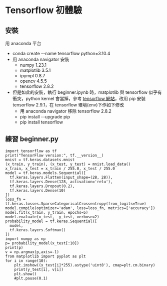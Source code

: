 # Tensorflow 初體驗
## 安裝
用 anaconda 平台
* conda create --name tensorflow python=3.10.4
* 用 anaconda navigator 安裝
  * numpy 1.23.1
  * matplotlib 3.5.1
  * ipympl 0.8.7
  * opencv 4.5.5
  * tensorflow 2.8.2
* 但是如此的安裝，執行 beginner.ipynb 時，matplotlib 與 tensorflow 似乎有衝突，python  kernel 會當掉，參考 [tensorflow 網站](https://www.tensorflow.org/install)，改用 pip 安裝 tensorflow 2.9.1，在 tensorflow 環境(env)下作如下修改
  * 用 anaconda navigator 移除 tensorflow 2.8.2
  * pip install --upgrade pip
  * pip install tensorflow

## 練習 beginner.py
```
import tensorflow as tf
print("TensorFlow version:", tf.__version__)
mnist = tf.keras.datasets.mnist
(x_train, y_train), (x_test, y_test) = mnist.load_data()
x_train, x_test = x_train / 255.0, x_test / 255.0
model = tf.keras.models.Sequential([
  tf.keras.layers.Flatten(input_shape=(28, 28)),
  tf.keras.layers.Dense(128, activation='relu'),
  tf.keras.layers.Dropout(0.2),
  tf.keras.layers.Dense(10)
])
loss_fn = tf.keras.losses.SparseCategoricalCrossentropy(from_logits=True)
model.compile(optimizer='adam', loss=loss_fn, metrics=['accuracy'])
model.fit(x_train, y_train, epochs=5)
model.evaluate(x_test,  y_test, verbose=2)
probability_model = tf.keras.Sequential([
  model,
  tf.keras.layers.Softmax()
])
import numpy as np
p= probability_model(x_test[:10])
print(p)
v = np.argmax(p,axis=-1)
from matplotlib import pyplot as plt
for i in range(10):
    plt.imshow((x_test[i]*255).astype('uint8'), cmap=plt.cm.binary)
    print(y_test[i], v[i])
    plt.show()
    #plt.pause(0.1)
```
